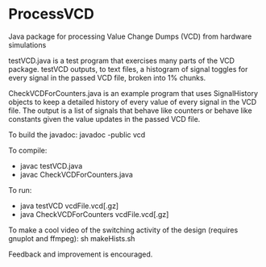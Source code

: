 # ProcessVCD
Java package for processing Value Change Dumps (VCD) from hardware simulations

testVCD.java is a test program that exercises many parts of the VCD package. testVCD outputs, to text files, a histogram of signal toggles for every signal in the passed VCD file, broken into 1% chunks.

CheckVCDForCounters.java is an example program that uses SignalHistory objects to keep a detailed history of every value of every signal in the VCD file.  The output is a list of signals that behave like counters or behave like constants given the value updates in the passed VCD file.

To build the javadoc: javadoc -public vcd

To compile:
* javac testVCD.java
* javac CheckVCDForCounters.java
    
To run:
* java testVCD vcdFile.vcd[.gz]
* java CheckVCDForCounters vcdFile.vcd[.gz]

To make a cool video of the switching activity of the design (requires gnuplot and ffmpeg): sh makeHists.sh

Feedback and improvement is encouraged.
